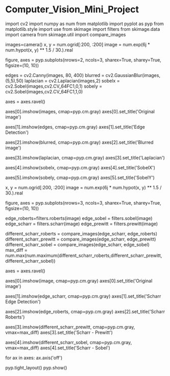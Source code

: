 # Computer_Vision_Mini_Project
import cv2
import numpy as num
from matplotlib import pyplot as pyp
from matplotlib.style import use
from skimage import filters
from skimage.data import camera
from skimage.util import compare_images

images=camera()
x, y = num.ogrid[:200, :200]
image = num.exp(6j * num.hypot(x, y) ** 1.5 / 30.).real


figure, axes = pyp.subplots(nrows=2, ncols=3, sharex=True, sharey=True,
                         figsize=(10, 10))

edges = cv2.Canny(images, 80, 400)
blurred = cv2.GaussianBlur(images,(5,5),50)
laplacian = cv2.Laplacian(images,2)
sobelx = cv2.Sobel(images,cv2.CV_64FC1,0,1)
sobely = cv2.Sobel(images,cv2.CV_64FC1,1,0)

axes = axes.ravel()


axes[0].imshow(images, cmap=pyp.cm.gray)
axes[0].set_title('Original image')

axes[1].imshow(edges, cmap=pyp.cm.gray)
axes[1].set_title('Edge Detection')

axes[2].imshow(blurred, cmap=pyp.cm.gray)
axes[2].set_title('Blurred image')

axes[3].imshow(laplacian, cmap=pyp.cm.gray)
axes[3].set_title('Laplacian')

axes[4].imshow(sobelx, cmap=pyp.cm.gray)
axes[4].set_title('SobelX')

axes[5].imshow(sobely, cmap=pyp.cm.gray)
axes[5].set_title('SobelY')

x, y = num.ogrid[:200, :200]
image = num.exp(6j * num.hypot(x, y) ** 1.5 / 30.).real


figure, axes = pyp.subplots(nrows=3, ncols=3, sharex=True, sharey=True,
                         figsize=(10, 10))

edge_roberts=filters.roberts(image)
edge_sobel = filters.sobel(image)
edge_scharr = filters.scharr(image)
edge_prewitt = filters.prewitt(image)

different_scharr_roberts = compare_images(edge_scharr, edge_roberts)
different_scharr_prewitt = compare_images(edge_scharr, edge_prewitt)
different_scharr_sobel = compare_images(edge_scharr, edge_sobel)
max_diff = num.max(num.maximum(different_scharr_roberts,different_scharr_prewitt, different_scharr_sobel))


axes = axes.ravel()


axes[0].imshow(image, cmap=pyp.cm.gray)
axes[0].set_title('Original image')

axes[1].imshow(edge_scharr, cmap=pyp.cm.gray)
axes[1].set_title('Scharr Edge Detection')

axes[2].imshow(edge_roberts, cmap=pyp.cm.gray)
axes[2].set_title('Scharr Roberts')


axes[3].imshow(different_scharr_prewitt, cmap=pyp.cm.gray, vmax=max_diff)
axes[3].set_title('Scharr - Prewitt')

axes[4].imshow(different_scharr_sobel, cmap=pyp.cm.gray, vmax=max_diff)
axes[4].set_title('Scharr - Sobel')

for ax in axes:
    ax.axis('off')

pyp.tight_layout()
pyp.show()
